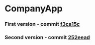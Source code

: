 # CompanyApp
### First version - commit [f3ca15c](https://github.com/yehor96/CompanyApp/commit/f3ca15ce9a78b5598d27541a580e4833cd82624d)
### Second version - commit [252eead](https://github.com/yehor96/CompanyApp/commit/252eeadec4175afef52f34c63061f9781ef8590a)
